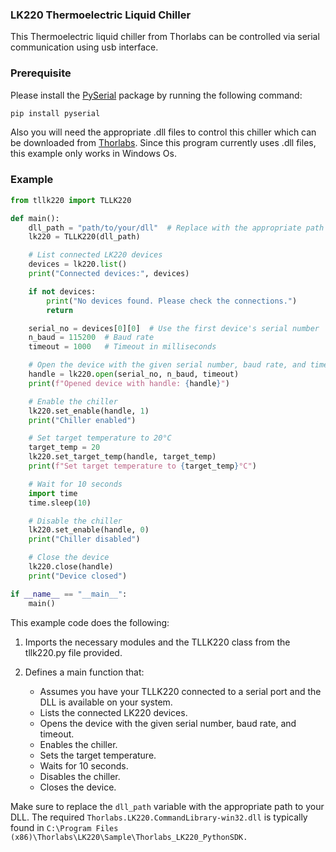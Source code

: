 ### **LK220 Thermoelectric Liquid Chiller**
This Thermoelectric liquid chiller from Thorlabs can be controlled via serial communication using usb interface.

### **Prerequisite**
Please install the [PySerial](https://pyserial.readthedocs.io/en/latest/pyserial.html) package by running the following command:

```python
pip install pyserial
```
Also you will need the appropriate .dll files to control this chiller which can be downloaded from [Thorlabs](https://www.thorlabs.com/software_pages/ViewSoftwarePage.cfm?Code=LK220). Since this program currently uses .dll files, this example only works in Windows Os.

### **Example**

```python
from tllk220 import TLLK220

def main():
    dll_path = "path/to/your/dll"  # Replace with the appropriate path to your DLL
    lk220 = TLLK220(dll_path)

    # List connected LK220 devices
    devices = lk220.list()
    print("Connected devices:", devices)

    if not devices:
        print("No devices found. Please check the connections.")
        return

    serial_no = devices[0][0]  # Use the first device's serial number
    n_baud = 115200  # Baud rate
    timeout = 1000   # Timeout in milliseconds

    # Open the device with the given serial number, baud rate, and timeout
    handle = lk220.open(serial_no, n_baud, timeout)
    print(f"Opened device with handle: {handle}")

    # Enable the chiller
    lk220.set_enable(handle, 1)
    print("Chiller enabled")

    # Set target temperature to 20°C
    target_temp = 20
    lk220.set_target_temp(handle, target_temp)
    print(f"Set target temperature to {target_temp}°C")

    # Wait for 10 seconds
    import time
    time.sleep(10)

    # Disable the chiller
    lk220.set_enable(handle, 0)
    print("Chiller disabled")

    # Close the device
    lk220.close(handle)
    print("Device closed")

if __name__ == "__main__":
    main()

```

This example code does the following:

1. Imports the necessary modules and the TLLK220 class from the tllk220.py file provided.

2. Defines a main function that:

    - Assumes you have your TLLK220 connected to a serial port and the DLL is available on your system.
    - Lists the connected LK220 devices.
    - Opens the device with the given serial number, baud rate, and timeout.
    - Enables the chiller.
    - Sets the target temperature.
    - Waits for 10 seconds.
    - Disables the chiller.
    - Closes the device.

Make sure to replace the `dll_path` variable with the appropriate path to your DLL. The required `Thorlabs.LK220.CommandLibrary-win32.dll` is typically found in `C:\Program Files (x86)\Thorlabs\LK220\Sample\Thorlabs_LK220_PythonSDK.`